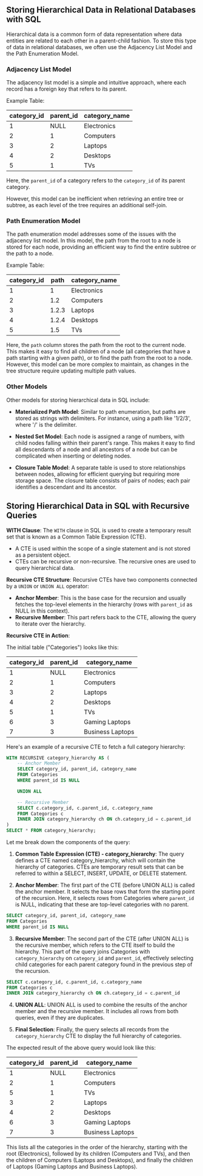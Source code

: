 ## Storing Hierarchical Data in Relational Databases with SQL

Hierarchical data is a common form of data representation where data entities are related to each other in a parent-child fashion. To store this type of data in relational databases, we often use the Adjacency List Model and the Path Enumeration Model.

### Adjacency List Model

The adjacency list model is a simple and intuitive approach, where each record has a foreign key that refers to its parent.

Example Table:

| category_id | parent_id | category_name |
|-------------|-----------|---------------|
| 1           | NULL      | Electronics   |
| 2           | 1         | Computers     |
| 3           | 2         | Laptops       |
| 4           | 2         | Desktops      |
| 5           | 1         | TVs           |

Here, the `parent_id` of a category refers to the `category_id` of its parent category. 

However, this model can be inefficient when retrieving an entire tree or subtree, as each level of the tree requires an additional self-join.

### Path Enumeration Model

The path enumeration model addresses some of the issues with the adjacency list model. In this model, the path from the root to a node is stored for each node, providing an efficient way to find the entire subtree or the path to a node.

Example Table:

| category_id | path        | category_name |
|-------------|-------------|---------------|
| 1           | 1           | Electronics   |
| 2           | 1.2         | Computers     |
| 3           | 1.2.3       | Laptops       |
| 4           | 1.2.4       | Desktops      |
| 5           | 1.5         | TVs           |

Here, the `path` column stores the path from the root to the current node. This makes it easy to find all children of a node (all categories that have a path starting with a given path), or to find the path from the root to a node. However, this model can be more complex to maintain, as changes in the tree structure require updating multiple path values.

### Other Models

Other models for storing hierarchical data in SQL include:

- **Materialized Path Model**: Similar to path enumeration, but paths are stored as strings with delimiters. For instance, using a path like '1/2/3', where '/' is the delimiter.

- **Nested Set Model**: Each node is assigned a range of numbers, with child nodes falling within their parent's range. This makes it easy to find all descendants of a node and all ancestors of a node but can be complicated when inserting or deleting nodes.

- **Closure Table Model**: A separate table is used to store relationships between nodes, allowing for efficient querying but requiring more storage space. The closure table consists of pairs of nodes; each pair identifies a descendant and its ancestor.


## Storing Hierarchical Data in SQL with Recursive Queries

**WITH Clause**: The `WITH` clause in SQL is used to create a temporary result set that is known as a Common Table Expression (CTE). 

- A CTE is used within the scope of a single statement and is not stored as a persistent object.
- CTEs can be recursive or non-recursive. The recursive ones are used to query hierarchical data.
  
**Recursive CTE Structure**: Recursive CTEs have two components connected by a `UNION` or `UNION ALL` operator:

- **Anchor Member**: This is the base case for the recursion and usually fetches the top-level elements in the hierarchy (rows with `parent_id` as NULL in this context).
- **Recursive Member**: This part refers back to the CTE, allowing the query to iterate over the hierarchy.

**Recursive CTE in Action**:

The initial table ("Categories") looks like this:

| category_id | parent_id | category_name |
|-------------|-----------|---------------|
| 1           | NULL      | Electronics   |
| 2           | 1         | Computers     |
| 3           | 2         | Laptops       |
| 4           | 2         | Desktops      |
| 5           | 1         | TVs           |
| 6           | 3         | Gaming Laptops|
| 7           | 3         | Business Laptops|

Here's an example of a recursive CTE to fetch a full category hierarchy:

```sql
WITH RECURSIVE category_hierarchy AS (
    -- Anchor Member
    SELECT category_id, parent_id, category_name
    FROM Categories
    WHERE parent_id IS NULL

    UNION ALL

    -- Recursive Member
    SELECT c.category_id, c.parent_id, c.category_name
    FROM Categories c
    INNER JOIN category_hierarchy ch ON ch.category_id = c.parent_id
)
SELECT * FROM category_hierarchy;
```

Let me break down the components of the query:

1. **Common Table Expression (CTE) - category_hierarchy**: The query defines a CTE named category_hierarchy, which will contain the hierarchy of categories. CTEs are temporary result sets that can be referred to within a SELECT, INSERT, UPDATE, or DELETE statement.

2. **Anchor Member**: The first part of the CTE (before UNION ALL) is called the anchor member. It selects the base rows that form the starting point of the recursion. Here, it selects rows from Categories where `parent_id` is NULL, indicating that these are top-level categories with no parent.

```sql
SELECT category_id, parent_id, category_name
FROM Categories
WHERE parent_id IS NULL
```

3. **Recursive Member**: The second part of the CTE (after UNION ALL) is the recursive member, which refers to the CTE itself to build the hierarchy. This part of the query joins Categories with `category_hierarchy` on `category_id` and `parent_id`, effectively selecting child categories for each parent category found in the previous step of the recursion.

```sql
SELECT c.category_id, c.parent_id, c.category_name
FROM Categories c
INNER JOIN category_hierarchy ch ON ch.category_id = c.parent_id
```

4. **UNION ALL**: UNION ALL is used to combine the results of the anchor member and the recursive member. It includes all rows from both queries, even if they are duplicates.

5. **Final Selection**: Finally, the query selects all records from the `category_hierarchy` CTE to display the full hierarchy of categories.

The expected result of the above query would look like this:

| category_id | parent_id | category_name |
|-------------|-----------|---------------|
| 1           | NULL      | Electronics   |
| 2           | 1         | Computers     |
| 5           | 1         | TVs           |
| 3           | 2         | Laptops       |
| 4           | 2         | Desktops      |
| 6           | 3         | Gaming Laptops|
| 7           | 3         | Business Laptops|

This lists all the categories in the order of the hierarchy, starting with the root (Electronics), followed by its children (Computers and TVs), and then the children of Computers (Laptops and Desktops), and finally the children of Laptops (Gaming Laptops and Business Laptops).
